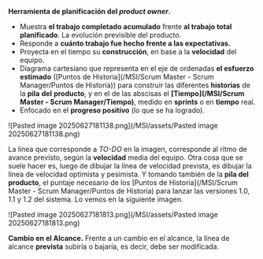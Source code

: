 **Herramienta de planificación del *product owner*.**

- Muestra **el trabajo completado acumulado** frente **al trabajo total planificado**. La evolución previsible del producto.
- Responde a **cuánto trabajo fue hecho frente a las expectativas.** 
- Proyecta en el tiempo su **construcción**, en base a la **velocidad** del equipo.
- Diagrama cartesiano que representa en el eje de ordenadas **el esfuerzo estimado** ([Puntos de Historia](/MSI/Scrum Master - Scrum Manager/Puntos de Historia)) para construir las diferentes **historias** de la **pila** **del** **producto**, y en el de las abscisas el **[Tiempo](/MSI/Scrum Master - Scrum Manager/Tiempo)**, medido en **sprints** o en **tiempo** real.
- Enfocado en el **progreso positivo** (lo que se ha logrado).

![Pasted image 20250627181138.png](/MSI/assets/Pasted image 20250627181138.png)

La línea que corresponde a *TO-DO* en la imagen, corresponde al ritmo de avance previsto, según la **velocidad** media del equipo. 
Otra cosa que se suele hacer es, luego de dibujar la línea de velocidad prevista, es dibujar la línea de velocidad optimista y pesimista. Y tomando también de la **pila del producto**, el puntaje necesario de los [Puntos de Historia](/MSI/Scrum Master - Scrum Manager/Puntos de Historia) para lanzar las versiones 1.0, 1.1 y 1.2 del sistema. Lo vemos en la siguiente imagen.

![Pasted image 20250627181813.png](/MSI/assets/Pasted image 20250627181813.png)

**Cambio en el Alcance.** Frente a un cambio en el alcance, la línea de alcance **prevista** subiría o bajaría, es decir, debe ser modificada.